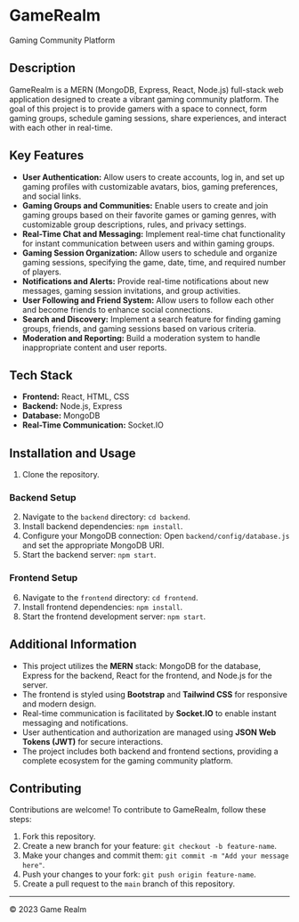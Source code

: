 # GameRealm

Gaming Community Platform

## Description

GameRealm is a MERN (MongoDB, Express, React, Node.js) full-stack web application designed to create a vibrant gaming community platform. The goal of this project is to provide gamers with a space to connect, form gaming groups, schedule gaming sessions, share experiences, and interact with each other in real-time.

## Key Features

- **User Authentication:** Allow users to create accounts, log in, and set up gaming profiles with customizable avatars, bios, gaming preferences, and social links.
- **Gaming Groups and Communities:** Enable users to create and join gaming groups based on their favorite games or gaming genres, with customizable group descriptions, rules, and privacy settings.
- **Real-Time Chat and Messaging:** Implement real-time chat functionality for instant communication between users and within gaming groups.
- **Gaming Session Organization:** Allow users to schedule and organize gaming sessions, specifying the game, date, time, and required number of players.
- **Notifications and Alerts:** Provide real-time notifications about new messages, gaming session invitations, and group activities.
- **User Following and Friend System:** Allow users to follow each other and become friends to enhance social connections.
- **Search and Discovery:** Implement a search feature for finding gaming groups, friends, and gaming sessions based on various criteria.
- **Moderation and Reporting:** Build a moderation system to handle inappropriate content and user reports.

## Tech Stack

- **Frontend:** React, HTML, CSS
- **Backend:** Node.js, Express
- **Database:** MongoDB
- **Real-Time Communication:** Socket.IO

## Installation and Usage

1. Clone the repository.

### Backend Setup

2. Navigate to the `backend` directory: `cd backend`.
3. Install backend dependencies: `npm install`.
4. Configure your MongoDB connection: Open `backend/config/database.js` and set the appropriate MongoDB URI.
5. Start the backend server: `npm start`.

### Frontend Setup

6. Navigate to the `frontend` directory: `cd frontend`.
7. Install frontend dependencies: `npm install`.
8. Start the frontend development server: `npm start`.

## Additional Information

- This project utilizes the **MERN** stack: MongoDB for the database, Express for the backend, React for the frontend, and Node.js for the server.
- The frontend is styled using **Bootstrap** and **Tailwind CSS** for responsive and modern design.
- Real-time communication is facilitated by **Socket.IO** to enable instant messaging and notifications.
- User authentication and authorization are managed using **JSON Web Tokens (JWT)** for secure interactions.
- The project includes both backend and frontend sections, providing a complete ecosystem for the gaming community platform.

## Contributing

Contributions are welcome! To contribute to GameRealm, follow these steps:

1. Fork this repository.
2. Create a new branch for your feature: `git checkout -b feature-name`.
3. Make your changes and commit them: `git commit -m "Add your message here"`.
4. Push your changes to your fork: `git push origin feature-name`.
5. Create a pull request to the `main` branch of this repository.

---

© 2023 Game Realm
